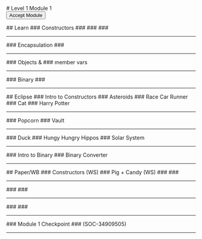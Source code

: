 
 <div id="moduleIndex">
  # Level 1 Module 1
  <form action="https://bit.ly/l1m1code" id="moduleButtonForm" method="get">
   <button id="acceptModuleButton" type="submit">
    <span>
     Accept Module
    </span>
   </button>
  </form>
  <!-- <h3><a href="../Level_1_Cheat_Guide.pdf">Cheat Sheet</a></h3> -->
  <div class="moduleIndexColumn">
   ## Learn
   ###  Constructors
   ###
   ###
   ###
   <hr/>
   ### Encapsulation
   ###
   <hr/>
   ### Objects &amp;
   ### member vars
   <hr/>
   ### Binary
   ###
   <hr/>
  </div>
  <div class="moduleIndexColumn">
   ## Eclipse
   ###  Intro to Constructors
   ### Asteroids
   ### Race Car Runner
   ### Cat
   ### Harry Potter
   <hr/>
   ### Popcorn
   ### Vault
   <hr/>
   ### Duck
   ### Hungy Hungry Hippos
   ### Solar System
   <hr/>
   ### Intro to Binary
   ### Binary Converter
   <hr/>
  </div>
  <div class="moduleIndexColumn">
   ## Paper/WB
   ### Constructors (WS)
   ###  Pig + Candy (WS)
   ###
   ###
   <hr/>
   ###
   ###
   <hr/>
   ###
   ###
   <hr/>
   ### Module 1 Checkpoint
   ### (SOC-34909505)
   <hr/>
  </div>
 </div>

